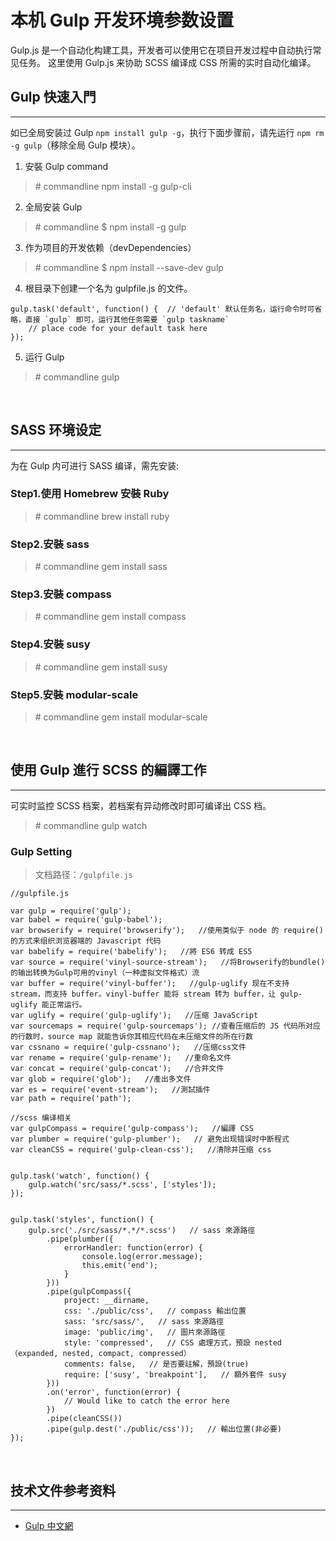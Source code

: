 # 本机 Gulp 开发环境参数设置

Gulp.js 是一个自动化构建工具，开发者可以使用它在项目开发过程中自动执行常见任务。
这里使用 Gulp.js 来协助 SCSS 编译成 CSS 所需的实时自动化编译。
<br/>


## Gulp 快速入門
---

如已全局安装过 Gulp `npm install gulp -g`，执行下面步骤前，请先运行  `npm rm -g gulp`（移除全局 Gulp 模块）。

1. 安裝 Gulp command
> \# commandline
> npm install -g gulp-cli
2. 全局安装 Gulp
> \# commandline
> $ npm install -g gulp
3. 作为项目的开发依赖（devDependencies）
> \# commandline
> $ npm install --save-dev gulp
4. 根目录下创建一个名为 gulpfile.js 的文件。
```
gulp.task('default', function() {  // 'default' 默认任务名，运行命令时可省略，直接 `gulp` 即可，运行其他任务需要 `gulp taskname`
    // place code for your default task here
});
```
5. 运行 Gulp
> \# commandline
> gulp

<br/>

## SASS 环境设定
---
为在 Gulp 内可进行 SASS 编译，需先安装: 

### Step1.使用 Homebrew 安裝 Ruby

> \# commandline
> brew install ruby

### Step2.安裝 sass

> \# commandline
> gem install sass

### Step3.安裝 compass

> \# commandline
> gem install compass

### Step4.安裝 susy

> \# commandline
> gem install susy

### Step5.安裝 modular-scale

> \# commandline
> gem install modular-scale

<br/>

## 使用 Gulp 進行 SCSS 的編譯工作
---

可实时监控 SCSS 档案，若档案有异动修改时即可编译出 CSS 档。
> \# commandline
> gulp watch

### Gulp Setting

> 文档路径：`/gulpfile.js`

```
//gulpfile.js

var gulp = require('gulp');
var babel = require('gulp-babel');
var browserify = require('browserify');   //使用类似于 node 的 require() 的方式来组织浏览器端的 Javascript 代码
var babelify = require('babelify');   //將 ES6 转成 ES5
var source = require('vinyl-source-stream');   //将Browserify的bundle()的输出转换为Gulp可用的vinyl（一种虚拟文件格式）流
var buffer = require('vinyl-buffer');   //gulp-uglify 现在不支持 stream，而支持 buffer。vinyl-buffer 能将 stream 转为 buffer，让 gulp-uglify 能正常运行。
var uglify = require('gulp-uglify');   //压缩 JavaScript
var sourcemaps = require('gulp-sourcemaps'); //查看压缩后的 JS 代码所对应的行数时，source map 就能告诉你其相应代码在未压缩文件的所在行数
var cssnano = require('gulp-cssnano');   //压缩css文件
var rename = require('gulp-rename');   //重命名文件
var concat = require('gulp-concat');   //合并文件
var glob = require('glob');   //產出多文件
var es = require('event-stream');   //測試插件
var path = require('path');

//scss 编译相关
var gulpCompass = require('gulp-compass');   //編譯 CSS
var plumber = require('gulp-plumber');   // 避免出现错误时中断程式
var cleanCSS = require('gulp-clean-css');   //清除并压缩 css


gulp.task('watch', function() {
    gulp.watch('src/sass/*.scss', ['styles']);
});


gulp.task('styles', function() {
    gulp.src('./src/sass/*.*/*.scss')   // sass 來源路徑
        .pipe(plumber({
            errorHandler: function(error) {
                console.log(error.message);
                this.emit('end');
            }
        }))
        .pipe(gulpCompass({
            project: __dirname,
            css: './public/css',   // compass 輸出位置
            sass: 'src/sass/',   // sass 來源路徑
            image: 'public/img',   // 圖片來源路徑
            style: 'compressed',   // CSS 處理方式，預設 nested（expanded, nested, compact, compressed）
            comments: false,   // 是否要註解，預設(true)
            require: ['susy', 'breakpoint'],   // 額外套件 susy
        }))
        .on('error', function(error) {
            // Would like to catch the error here 
        })
        .pipe(cleanCSS())
        .pipe(gulp.dest('./public/css'));   // 輸出位置(非必要)
});

```
<br/>

## 技术文件参考资料
---

- [Gulp 中文網](https://www.gulpjs.com.cn/docs/getting-started/)